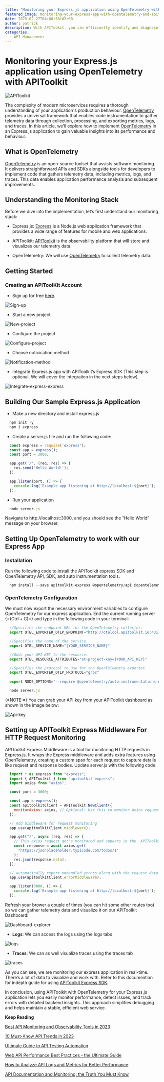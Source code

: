 ```yaml
---
title: "Monitoring your Express.js application using OpenTelemetry with APIToolkit"
featured_image: monitoring-your-express-app-with-opentelemetry-and-apitoolkit.png
date: 2025-02-27T04:08:58+02:00
author: patrick
description: With APITookit, you can efficiently identify and diagnose failing endpoints, minimizing downtime and ensuring a seamless user experience.
categories:
  - API Management
---
```


# Monitoring your Express.js application using OpenTelemetry with APIToolkit

![APIToolkit](./monitoring-your-express-app-with-opentelemetry-and-apitoolkit.png)

The complexity of modern microservices requires a thorough understanding of your application's production behaviour. [OpenTelemetry](https://opentelemetry.io/) provides a universal framework that enables code instrumentation to gather telemetry data through collection, processing, and exporting metrics, logs, and traces. In this article, we'll explore how to implement [OpenTelemetry](https://opentelemetry.io/) in an Express.js application to gain valuable insights into its performance and behaviour.

## What is OpenTelemetry

[OpenTelemetry](https://opentelemetry.io/) is an open-source toolset that assists software monitoring. It delivers straightforward APIs and SDKs alongside tools for developers to implement code that gathers telemetry data, including metrics, logs, and traces. This data enables application performance analysis and subsequent improvements.

## Understanding the Monitoring Stack
Before we dive into the implementation, let’s first understand our monitoring stack:

- Express.js: [Express](https://expressjs.com/) is a Node.js web application framework that provides a wide range of features for mobile and web applications.

- APIToolkit: [APIToolkit](https://apitoolkit.io/) is the observability platform that will store and visualizes our telemetry data.

- OpenTelemetry: We will use [OpenTelemetry](https://opentelemetry.io/) to collect telemetry data.

## Getting Started

### Creating an APIToolKit Account

- Sign up for free [here](http://app.apitoolkit.io/).

![Sign-up](./sign-up-for-free.png)

- Start a new project 

![New-project](./start-a-new-project.png)

- Configure the project

![Configure-project](./configure-the-project.png)

- Choose noticication method

![Notification-method](./choose-notification-method.png)

- Integrate Express.js app with APIToolkit’s Express SDK (This step is optional. We will cover the integration in the next steps below).

![Integrate-express-express](./integrate-express.png)

## Building Our Sample Express.js Application

- Make a new directory and install express.js

```javascript
  npm init -y
  npm i express
```

- Create a server.js file and run the following code:

```javascript
  const express = require('express');
  const app = express();
  const port = 3000;

  app.get('/', (req, res) => {
    res.send('Hello World!');
  });

  app.listen(port, () => {
    console.log(`Example app listening at http://localhost:${port}`);
  });
```

- Run your application

```javascript
  node server.js
```

Navigate to http://localhost:3000, and you should see the “Hello World” message on your browser.

## Setting Up OpenTelemetry to work with our Express App

### Installation

Run the following code to install the APIToolkit express SDK and OpenTelemetry API, SDK, and auto instrumentation tools.

```javascript
  npm install --save apitoolkit-express @opentelemetry/api @opentelemetry/auto-instrumentations-node
```

### OpenTelemetry Configuration

We must now export the necessary environment variables to configure OpenTelemetry for our express application. End the current running server {=(Ctrl + C)=} and type in the following code in your terminal:

```javascript
  //Specifies the endpoint URL for the OpenTelemetry collector.
  export OTEL_EXPORTER_OTLP_ENDPOINT="http://otelcol.apitoolkit.io:4317"

  //Specifies the name of the service.
  export OTEL_SERVICE_NAME="{YOUR_SERVICE_NAME}"

  //Adds your API KEY to the resource.
  export OTEL_RESOURCE_ATTRIBUTES="at-project-key={YOUR_API_KEY}"

  //Specifies the protocol to use for the OpenTelemetry exporter.
  export OTEL_EXPORTER_OTLP_PROTOCOL="grpc"
  
  export NODE_OPTIONS="--require @opentelemetry/auto-instrumentations-node/register"

  node server.js
```

{=NOTE:=} You can grab your API key from your APIToolkit dashboard as shown in the image below:

![Api-key](./api-key.png)

## Setting up APIToolkit Express Middleware For HTTP Request Monitoring

APIToolkit Express Middleware is a tool for monitoring HTTP requests in Express.js. It wraps the Express middleware and adds extra features using OpenTelemetry, creating a custom span for each request to capture details like request and response bodies. Update server.js with the following code:

```javascript
  import * as express from "express";
  import { APIToolkit } from "apitoolkit-express";
  import axios from "axios";

  const port = 3000;

  const app = express();
  const apitoolkitClient = APIToolkit.NewClient({
    monitorAxios: axios, // Optional: Use this to monitor Axios requests
  });

  // Add middleware for request monitoring
  app.use(apitoolkitClient.middleware);

  app.get("/", async (req, res) => {
    // This axios request get's monitored and appears in the  APIToolkit explorer
    const response = await axios.get(
      "https://jsonplaceholder.typicode.com/todos/1"
    );
    res.json(response.data);
  });

  // automatically report unhandled errors along with the request data
  app.use(apitoolkitClient.errorMiddleware);

  app.listen(3000, () => {
    console.log(`Example app listening at http://localhost:${port}`);
  });
```

Refresh your brower a couple of times (you can hit some other routes too) so we can gather telemetry data and visualize it on our APIToolkit Dashboard:

![Dashboard-explorer](./apitoolkit-dashboard.png)

- **Logs**: We can access the logs using the logs tabs

![logs](./logs.jpeg)

- **Traces**: We can as well visualize traces using the traces tab

![traces](./traces.jpeg)

As you can see, we are monitoring our express application in real-time. There’s a lot of data to visualize and work with. Refer to this documention for indepth guide for using [APIToolkit Express SDK](https://apitoolkit.io/docs/sdks/nodejs/expressjs/). 

In conclusion, using APIToolkit with OpenTelemetry for your Express.js application lets you easily monitor performance, detect issues, and track errors with detailed backend insights. This approach simplifies debugging and helps maintain a stable, efficient web service.

**Keep Reading**

[Best API Monitoring and Observability Tools in 2023](https://apitoolkit.io/blog/best-api-monitoring-and-observability-tools/)

[10 Must-Know API Trends in 2023](https://apitoolkit.io/blog/api-trends/)

[Ultimate Guide to API Testing Automation](https://apitoolkit.io/blog/api-testing-automation/) 

[Web API Performance Best Practices - the Ultimate Guide](https://apitoolkit.io/blog/web-api-performance/)

[How to Analyze API Logs and Metrics for Better Performance](https://apitoolkit.io/blog/api-logs-and-metrics/)

[API Documentation and Monitoring: the Truth You Must Know](https://apitoolkit.io/blog/api-documentation-and-observability-the-truth-you-must-know/)
